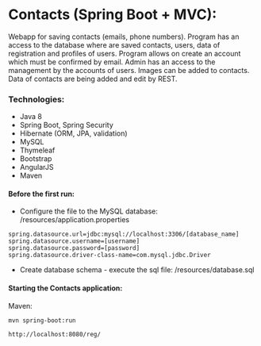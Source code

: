 # Contacts (Spring Boot + MVC):

Webapp for saving contacts (emails, phone numbers). Program has an access to the database 
where are saved contacts, users, data of registration and profiles of users. Program allows on create an account which must be confirmed by email. Admin has an access to the management by the accounts of users. Images can be added to contacts. Data of contacts are being added and edit by REST.

### Technologies:

- Java 8
- Spring Boot, Spring Security
- Hibernate (ORM, JPA, validation)
- MySQL
- Thymeleaf
- Bootstrap
- AngularJS
- Maven

#### Before the first run:

- Configure the file to the MySQL database: /resources/application.properties

```
spring.datasource.url=jdbc:mysql://localhost:3306/[database_name]
spring.datasource.username=[username]
spring.datasource.password=[password]
spring.datasource.driver-class-name=com.mysql.jdbc.Driver
```

- Create database schema - execute the sql file: /resources/database.sql

#### Starting the Contacts application:

Maven:

```
mvn spring-boot:run
```

```
http://localhost:8080/reg/
```
